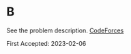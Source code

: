 # B

See the problem description. [CodeForces][1]

First Accepted: 2023-02-06

[1]: <https://codeforces.com/problemset/problem/1759/B> "Problem Webpage"
